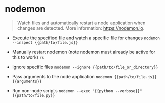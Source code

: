 # nodemon
> Watch files and automatically restart a node application when changes are detected.
> More information: <https://nodemon.io>.

- Execute the specified file and watch a specific file for changes
`nodemon --inspect {{path/to/file.js}}`

- Manually restart nodemon (note nodemon must already be active for this to work)
`rs`

- Ignore specific files
`nodemon --ignore {{path/to/file_or_directory}}`

- Pass arguments to the node application
`nodemon {{path/to/file.js}} {{arguments}}`

- Run non-node scripts
`nodemon --exec "{{python --verbose}}" {{path/to/file.py}}`
